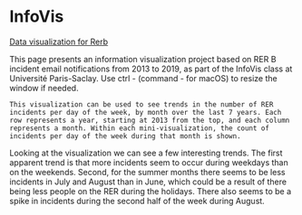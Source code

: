 # InfoVis
[Data visualization for Rerb](https://big-bro222.github.io/InfoVis/)

This page presents an information visualization project based on RER B incident email notifications from 2013 to 2019, as part of the InfoVis class at Université Paris-Saclay. Use ctrl - (command - for macOS) to resize the window if needed.
    
    This visualization can be used to see trends in the number of RER incidents per day of the week, by month over the last 7 years. Each row represents a year, starting at 2013 from the top, and each column represents a month. Within each mini-visualization, the count of incidents per day of the week during that month is shown.
Looking at the visualization we can see a few interesting trends. The first apparent trend is that more incidents seem to occur during weekdays than on the weekends. Second, for the summer months there seems to be less incidents in July and August than in June, which could be a result of there being less people on the RER during the holidays. There also seems to be a spike in incidents during the second half of the week during August.
